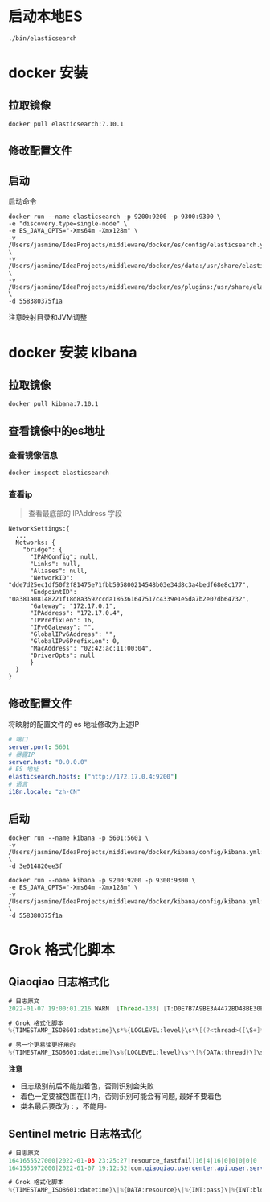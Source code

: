 # 启动本地ES

```shell
./bin/elasticsearch
```

# docker 安装

## 拉取镜像

```shell script
docker pull elasticsearch:7.10.1
```

## 修改配置文件

## 启动

启动命令

```shell script
docker run --name elasticsearch -p 9200:9200 -p 9300:9300 \
-e "discovery.type=single-node" \
-e ES_JAVA_OPTS="-Xms64m -Xmx128m" \
-v /Users/jasmine/IdeaProjects/middleware/docker/es/config/elasticsearch.yml:/usr/share/elasticsearch/config/elasticsearch.yml \
-v /Users/jasmine/IdeaProjects/middleware/docker/es/data:/usr/share/elasticsearch/data \
-v /Users/jasmine/IdeaProjects/middleware/docker/es/plugins:/usr/share/elasticsearch/plugins \
-d 558380375f1a
```

注意映射目录和JVM调整

# docker 安装 kibana

## 拉取镜像

```shell script
docker pull kibana:7.10.1
```

## 查看镜像中的es地址

### 查看镜像信息

```shell script
docker inspect elasticsearch
```

### 查看ip

> 查看最底部的 IPAddress 字段

```shell script
NetworkSettings:{
  ...
  Networks: {
    "bridge": {
      "IPAMConfig": null,
      "Links": null,
      "Aliases": null,
      "NetworkID": "dde7d25ec1df50f2f81475e71fbb595800214548b03e34d8c3a4bedf68e8c177",
      "EndpointID": "0a381a08148221f18d8a3592ccda186361647517c4339e1e5da7b2e07db64732",
      "Gateway": "172.17.0.1",
      "IPAddress": "172.17.0.4",
      "IPPrefixLen": 16,
      "IPv6Gateway": "",
      "GlobalIPv6Address": "",
      "GlobalIPv6PrefixLen": 0,
      "MacAddress": "02:42:ac:11:00:04",
      "DriverOpts": null
      }
  }
}
```

## 修改配置文件

将映射的配置文件的 es 地址修改为上述IP

```yaml
# 端口
server.port: 5601
# 暴露IP
server.host: "0.0.0.0"
# ES 地址
elasticsearch.hosts: ["http://172.17.0.4:9200"]
# 语言
i18n.locale: "zh-CN"
```

## 启动

```shell script
docker run --name kibana -p 5601:5601 \
-v /Users/jasmine/IdeaProjects/middleware/docker/kibana/config/kibana.yml:/usr/share/kibana/config/kibana.yml \
-d 3e014820ee3f
```

```shell script
docker run --name kibana -p 9200:9200 -p 9300:9300 \
-e ES_JAVA_OPTS="-Xms64m -Xmx128m" \
-v /Users/jasmine/IdeaProjects/middleware/docker/kibana/config/kibana.yml:/usr/share/kibana/config/kibana.yml \
-d 558380375f1a
```

# Grok 格式化脚本

## Qiaoqiao 日志格式化

```java
# 日志原文
2022-01-07 19:00:01.216 WARN  [Thread-133] [T:D0E7B7A9BE3A4472BD48BE30EBA55BFF] com.qiaoqiao.usercenter.biz.wx.common.WxTask.refreshTppAuthorizerTokens 86   : [MP > :8899] 该小程序不存在 refresh_token, 无法刷新或获取小程序的 token 信息

# Grok 格式化脚本
%{TIMESTAMP_ISO8601:datetime}\s*%{LOGLEVEL:level}\s*\[(?<thread>([\S+]*\s*))\]\s*\[(?<tid>([\S+]*\s*))\]\s*(?<class>([\S+]*\s*\d*))\s*\:(?<msg>([\S+\s*]*))

# 另一个更易读更好用的
%{TIMESTAMP_ISO8601:datetime}\s%{LOGLEVEL:level}\s*\[%{DATA:thread}\]\s*\[%{DATA:traceid}\]\s*%{DATA:class}\:(?<msg>([\S+\s*]*))
```

**注意**
- 日志级别前后不能加着色，否则识别会失败
- 着色一定要被包围在`[]`内，否则识别可能会有问题, 最好不要着色
- 类名最后要改为`：`，不能用`-`

## Sentinel metric 日志格式化

```java
# 日志原文
1641655527000|2022-01-08 23:25:27|resource_fastfail|16|4|16|0|0|0|0|0
1641553972000|2022-01-07 19:12:52|com.qiaoqiao.usercenter.api.user.service.UserDubboService:getUserByIds(java.util.List,java.lang.String)|2|0|2|0|3|0|0|2

# Grok 格式化脚本
%{TIMESTAMP_ISO8601:datetime}\|%{DATA:resource}\|%{INT:pass}\|%{INT:block}\|%{INT:success}\|%{INT:exception}\|%{INT:rt}\|%{INT:occupied}\|%{INT:concurrency}\|%{INT:cf}
```
